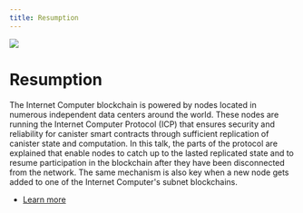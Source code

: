 ```yaml
---
title: Resumption
---
```


![](/img/how-it-works/resumption.600x300.jpg)

# Resumption

The Internet Computer blockchain is powered by nodes located in numerous independent data centers around the world. These nodes are running the Internet Computer Protocol (ICP) that ensures security and reliability for canister smart contracts through sufficient replication of canister state and computation. In this talk, the parts of the protocol are explained that enable nodes to catch up to the lasted replicated state and to resume participation in the blockchain after they have been disconnected from the network. The same mechanism is also key when a new node gets added to one of the Internet Computer's subnet blockchains.

* [Learn more](/how-it-works/resumption/)